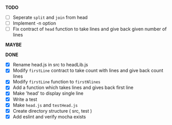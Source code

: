 **TODO**

- [ ] Seperate `split` and `join` from head
- [ ] Implement -n option
- [ ] Fix contract of `head` function to take lines and give back given number of 
lines

**MAYBE**


**DONE**

- [x] Rename head.js in src to headLib.js
- [x] Modify `firstLine` contract to take count with lines and give back count lines
- [x] Modify `firstLine` function to `firstNlines` 
- [x] Add a function which takes lines and gives back first line
- [x] Make 'head' to display single line
- [x] Write a test
- [x] Make `head.js` and `testHead.js` 
- [x] Create directory structure ( src, test )
- [x] Add eslint and verify mocha exists